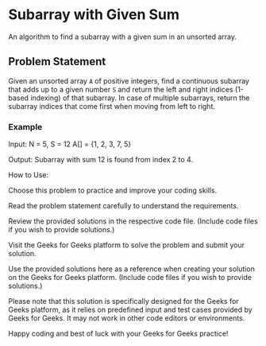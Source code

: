 # Subarray with Given Sum

An algorithm to find a subarray with a given sum in an unsorted array.

## Problem Statement

Given an unsorted array `A` of positive integers, find a continuous subarray that adds up to a given number `S` and return the left and right indices (1-based indexing) of that subarray. In case of multiple subarrays, return the subarray indices that come first when moving from left to right.

### Example

Input:
N = 5, S = 12
A[] = {1, 2, 3, 7, 5}

Output:
Subarray with sum 12 is found from index 2 to 4.


How to Use:

Choose this problem to practice and improve your coding skills.

Read the problem statement carefully to understand the requirements.

Review the provided solutions in the respective code file. (Include code files if you wish to provide solutions.)

Visit the Geeks for Geeks platform to solve the problem and submit your solution.

Use the provided solutions here as a reference when creating your solution on the Geeks for Geeks platform. (Include code files if you wish to provide solutions.)

Please note that this solution is specifically designed for the Geeks for Geeks platform, as it relies on predefined input and test cases provided by Geeks for Geeks. It may not work in other code editors or environments.

Happy coding and best of luck with your Geeks for Geeks practice!

